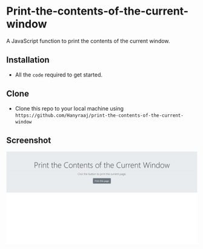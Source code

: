 # Print-the-contents-of-the-current-window
 A JavaScript function to print the contents of the current window.
## Installation
- All the `code` required to get started.
## Clone
- Clone this repo to your local machine using `https://github.com/Hanyraaj/print-the-contents-of-the-current-window`
## Screenshot
![](screenshot/index.png)
